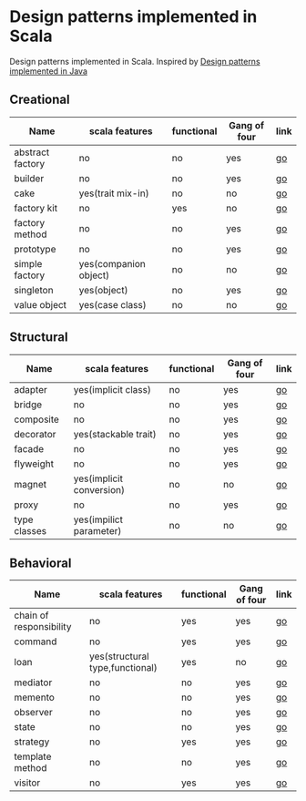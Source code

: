 # Design patterns implemented in Scala

Design patterns implemented in Scala.
Inspired by [Design patterns implemented in Java](https://github.com/iluwatar/java-design-patterns)



## Creational

|    Name         |      scala features     |functional|Gang of four| link
|-----------------|-------------------------|----------|------------|-------
|abstract factory | no                      | no       | yes        |[go](./creational/abstract-factory/)
|builder          | no                      | no       | yes        |[go](./creational/builder/)
|cake             | yes(trait mix-in)       | no       | no         |[go](./creational/cake/)
|factory kit      | no                      | yes      | no         |[go](./creational/factory-kit/)
|factory method   | no                      | no       | yes        |[go](./creational/factory-method/)
|prototype        | no                      | no       | yes        |[go](./creational/prototype/)
|simple factory   | yes(companion object)   | no       | no         |[go](./creational/simple-factory/)
|singleton        | yes(object)             | no       | yes        |[go](./creational/singleton/)
|value object     | yes(case class)         | no       | no         |[go](./creational/value-object/)


## Structural

|    Name    |      scala features     |functional|Gang of four| link
|------------|-------------------------|----------|------------|-------
|adapter     | yes(implicit class)     | no       | yes        |[go](./structural/adapter/)
|bridge      | no                      | no       | yes        |[go](./structural/bridge/)
|composite   | no                      | no       | yes        |[go](./structural/composite/)
|decorator   | yes(stackable trait)    | no       | yes        |[go](./structural/decorator/)
|facade      | no                      | no       | yes        |[go](./structural/facade/)
|flyweight   | no                      | no       | yes        |[go](./structural/flyweight/)
|magnet      | yes(implicit conversion)| no       | no         |[go](./structural/magnet/)
|proxy       | no                      | no       | yes        |[go](./structural/proxy/)
|type classes| yes(impilict parameter) | no       | no         |[go](./structural/type-classes/)


## Behavioral

|    Name         |       scala features    |functional|Gang of four| link
|-----------------|-------------------------|----------|------------|-------
|chain of responsibility| no                | yes      | yes        |[go](./behavioral/chain-of-responsibility/)
|command          | no                      | yes      | yes        |[go](./behavioral/command/)
|loan             | yes(structural type,functional)|yes| no         |[go](./behavioral/loan/)
|mediator         | no                      | no       | yes        |[go](./behavioral/mediator/)
|memento          | no                      | no       | yes        |[go](./behavioral/memento/)
|observer         | no                      | no       | yes        |[go](./behavioral/observer/)
|state            | no                      | no       | yes        |[go](./behavioral/state/)
|strategy         | no                      | yes      | yes        |[go](./behavioral/strategy/)
|template method  | no                      | no       | yes        |[go](./behavioral/template-method/)
|visitor          | no                      | yes      | yes        |[go](./behavioral/visitor/)